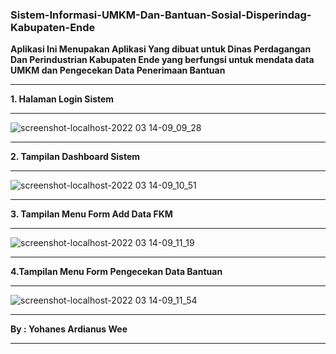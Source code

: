 
### Sistem-Informasi-UMKM-Dan-Bantuan-Sosial-Disperindag-Kabupaten-Ende


**Aplikasi Ini Menupakan Aplikasi Yang dibuat untuk Dinas 
Perdagangan Dan Perindustrian Kabupaten Ende yang berfungsi 
untuk mendata data UMKM dan Pengecekan Data Penerimaan Bantuan**

*******************
**1. Halaman Login Sistem**
*******************
![screenshot-localhost-2022 03 14-09_09_28](https://user-images.githubusercontent.com/76047090/158092878-b8df0336-05eb-4388-a736-91e5d88d306d.png)

**************************
**2. Tampilan Dashboard Sistem**
**************************
![screenshot-localhost-2022 03 14-09_10_51](https://user-images.githubusercontent.com/76047090/158093155-b787c456-e0c9-4fca-a353-dad92a8e5822.png)

*******************
**3. Tampilan Menu Form Add Data FKM**
*******************
![screenshot-localhost-2022 03 14-09_11_19](https://user-images.githubusercontent.com/76047090/158093227-3b40371b-0a2f-4ca3-8d9c-c570f14058b4.png)

*******************
**4.Tampilan Menu Form Pengecekan Data Bantuan**
*******************
![screenshot-localhost-2022 03 14-09_11_54](https://user-images.githubusercontent.com/76047090/158093289-ade2b1b0-f95e-4a36-ae31-11658357e657.png)


************
**By : Yohanes Ardianus Wee**
************

